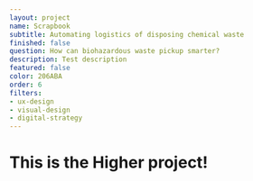 ```yaml
---
layout: project
name: Scrapbook
subtitle: Automating logistics of disposing chemical waste
finished: false
question: How can biohazardous waste pickup smarter?
description: Test description
featured: false
color: 206ABA
order: 6
filters:
- ux-design
- visual-design
- digital-strategy
---
```


<h1>This is the Higher project!</h1>